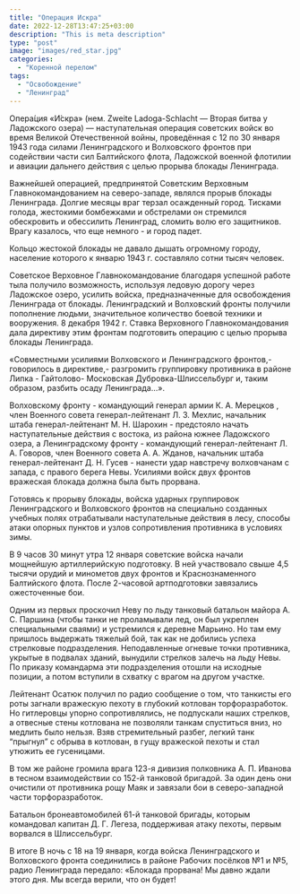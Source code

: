 ```yaml
---
title: "Операция Искра"
date: 2022-12-28T13:47:25+03:00
description: "This is meta description"
type: "post"
image: "images/red_star.jpg"
categories:
  - "Коренной перелом"
tags:
  - "Освобождение"
  - "Ленинград"
---
```


Опера́ция «И́скра» (нем. Zweite Ladoga-Schlacht — Вторая битва у Ладожского озера) — наступательная операция советских войск во время Великой Отечественной войны, проведённая с 12 по 30 января 1943 года силами Ленинградского и Волховского фронтов при содействии части сил Балтийского флота, Ладожской военной флотилии и авиации дальнего действия с целью прорыва блокады Ленинграда.

Важнейшей операцией, предпринятой Советским Верховным Главнокомандованием на северо-западе, являлся прорыв блокады Ленинграда. Долгие месяцы враг терзал осажденный город. Тисками голода, жестокими бомбежками и обстрелами он стремился обескровить и обессилить Ленинград, сломить волю его защитников. Врагу казалось, что еще немного - и город падет.

Кольцо жестокой блокады не давало дышать огромному городу, население которого к январю 1943 г. составляло сотни тысяч человек.

Советское Верховное Главнокомандование благодаря успешной работе тыла получило возможность, используя ледовую дорогу через Ладожское озеро, усилить войска, предназначенные для освобождения Ленинграда от блокады. Ленинградский и Волховский фронты получили пополнение людьми, значительное количество боевой техники и вооружения. 8 декабря 1942 г. Ставка Верховного Главнокомандования дала директиву этим фронтам подготовить операцию с целью прорыва блокады Ленинграда.

«Совместными усилиями Волховского и Ленинградского фронтов,- говорилось в директиве,- разгромить группировку противника в районе Липка - Гайтолово- Московская Дубровка-Шлиссельбург и, таким образом, разбить осаду Ленинграда...».

Волховскому фронту - командующий генерал армии К. А. Мерецков , член Военного совета генерал-лейтенант Л. 3. Мехлис, начальник штаба генерал-лейтенант M. H. Шарохин - предстояло начать наступательные действия с востока, из района южнее Ладожского озера, а Ленинградскому фронту - командующий генерал-лейтенант Л. А. Говоров, член Военного совета А. А. Жданов, начальник штаба генерал-лейтенант Д. Н. Гусев - нанести удар навстречу волховчанам с запада, с правого берега Невы. Усилиями войск двух фронтов вражеская блокада должна была быть прорвана.

Готовясь к прорыву блокады, войска ударных группировок Ленинградского и Волховского фронтов на специально созданных учебных полях отрабатывали наступательные действия в лесу, способы атаки опорных пунктов и узлов сопротивления противника в условиях зимы.

В 9 часов 30 минут утра 12 января советские войска начали мощнейшую артиллерийскую подготовку. В ней участвовало свыше 4,5 тысячи орудий и минометов двух фронтов и Краснознаменного Балтийского флота. После 2-часовой артподготовки завязались ожесточенные бои.

Одним из первых проскочил Неву по льду танковый батальон майора А. С. Паршина (чтобы танки не проламывали лед, он был укреплен специальными сваями) и устремился к деревне Марьино. Но там ему пришлось выдержать тяжелый бой, так как не добились успеха стрелковые подразделения. Неподавленные огневые точки противника, укрытые в подвалах зданий, вынудили стрелков залечь на льду Невы. По приказу командарма эти подразделения отошли на исходные позиции, а потом вступили в схватку с врагом на другом участке.

Лейтенант Осатюк получил по радио сообщение о том, что танкисты его роты загнали вражескую пехоту в глубокий котлован торфоразработок. Но гитлеровцы упорно сопротивлялись, не подпускали наших стрелков, а отвесные стены котлована не позволяли танкам спуститься вниз, но медлить было нельзя. Взяв стремительный разбег, легкий танк “прыгнул” с обрыва в котлован, в гущу вражеской пехоты и стал утюжить ее гусеницами.

В том же районе громила врага 123-я дивизия полковника А. П. Иванова в тесном взаимодействии со 152-й танковой бригадой. За один день они очистили от противника рощу Маяк и завязали бои в северо-западной части торфоразработок.

Батальон бронеавтомобилей 61-й танковой бригады, которым командовал капитан Д. Г. Легеза, поддерживая атаку пехоты, первым ворвался в Шлиссельбург.

В итоге В ночь с 18 на 19 января, когда войска Ленинградского и Волховского фронта соединились в районе Рабочих посёлков №1 и №5, радио Ленинграда передало: «Блокада прорвана! Мы давно ждали этого дня. Мы всегда верили, что он будет!

